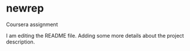 # newrep
Coursera assignment

I am editing the README file. Adding some more details about the project description.
